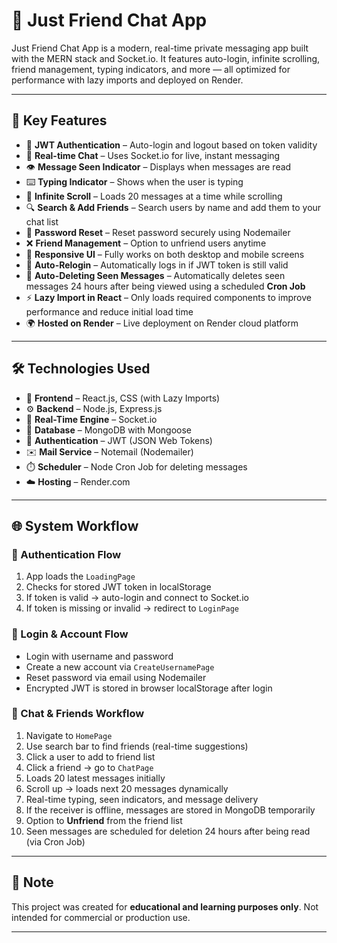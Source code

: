 # 💬 Just Friend Chat App

Just Friend Chat App is a modern, real-time private messaging app built with the MERN stack and Socket.io. It features auto-login, infinite scrolling, friend management, typing indicators, and more — all optimized for performance with lazy imports and deployed on Render.

---

## 🧠 Key Features

- 🔐 **JWT Authentication** – Auto-login and logout based on token validity
- 💬 **Real-time Chat** – Uses Socket.io for live, instant messaging
- 👁️ **Message Seen Indicator** – Displays when messages are read
- ⌨️ **Typing Indicator** – Shows when the user is typing
- 🔄 **Infinite Scroll** – Loads 20 messages at a time while scrolling
- 🔍 **Search & Add Friends** – Search users by name and add them to your chat list
- 🔑 **Password Reset** – Reset password securely using Nodemailer
- ❌ **Friend Management** – Option to unfriend users anytime
- 📱 **Responsive UI** – Fully works on both desktop and mobile screens
- 🔁 **Auto-Relogin** – Automatically logs in if JWT token is still valid
- 🧹 **Auto-Deleting Seen Messages** – Automatically deletes seen messages 24 hours after being viewed using a scheduled **Cron Job**
- ⚡ **Lazy Import in React** – Only loads required components to improve performance and reduce initial load time
- 🌍 **Hosted on Render** – Live deployment on Render cloud platform

---

## 🛠️ Technologies Used

- 🎨 **Frontend** – React.js, CSS (with Lazy Imports)
- ⚙️ **Backend** – Node.js, Express.js
- 🔌 **Real-Time Engine** – Socket.io
- 🧠 **Database** – MongoDB with Mongoose
- 🔐 **Authentication** – JWT (JSON Web Tokens)
- ✉️ **Mail Service** – Notemail (Nodemailer)
- ⏱️ **Scheduler** – Node Cron Job for deleting messages
- ☁️ **Hosting** – Render.com

---

## 🌐 System Workflow

### 🔐 Authentication Flow
1. App loads the `LoadingPage`
2. Checks for stored JWT token in localStorage
3. If token is valid → auto-login and connect to Socket.io
4. If token is missing or invalid → redirect to `LoginPage`

### 👤 Login & Account Flow
- Login with username and password
- Create a new account via `CreateUsernamePage`
- Reset password via email using Nodemailer
- Encrypted JWT is stored in browser localStorage after login

### 💬 Chat & Friends Workflow
1. Navigate to `HomePage`
2. Use search bar to find friends (real-time suggestions)
3. Click a user to add to friend list
4. Click a friend → go to `ChatPage`
5. Loads 20 latest messages initially
6. Scroll up → loads next 20 messages dynamically
7. Real-time typing, seen indicators, and message delivery
8. If the receiver is offline, messages are stored in MongoDB temporarily
9. Option to **Unfriend** from the friend list
10. Seen messages are scheduled for deletion 24 hours after being read (via Cron Job)

---

## 📘 Note
This project was created for **educational and learning purposes only**. Not intended for commercial or production use.

---
